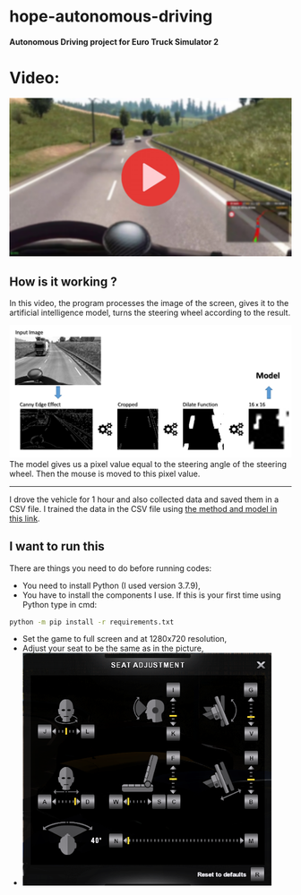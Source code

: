 # hope-autonomous-driving

#### Autonomous Driving project for Euro Truck Simulator 2

# Video:

[![working](thumbnail.png)](https://youtu.be/xuVT6097cig)

## How is it working ?

In this video, the program processes the image of the screen, gives it to the artificial intelligence model, turns the steering wheel according to the result.

![vision](1.png)
The model gives us a pixel value equal to the steering angle of the steering wheel. Then the mouse is moved to this pixel value.

----

I drove the vehicle for 1 hour and also collected data and saved them in a CSV file. I trained the data in the CSV file using [the method and model in this link](https://vijayabhaskar96.medium.com/tutorial-on-keras-flow-from-dataframe-1fd4493d237c). 

## I want to run this

There are things you need to do before running codes:
- You need to install Python (I used version 3.7.9),
- You have to install the components I use. If this is your first time using Python type in cmd:
```bash
python -m pip install -r requirements.txt
```
- Set the game to full screen and at 1280x720 resolution,
- Adjust your seat to be the same as in the picture,
- ![seat](2.png)
